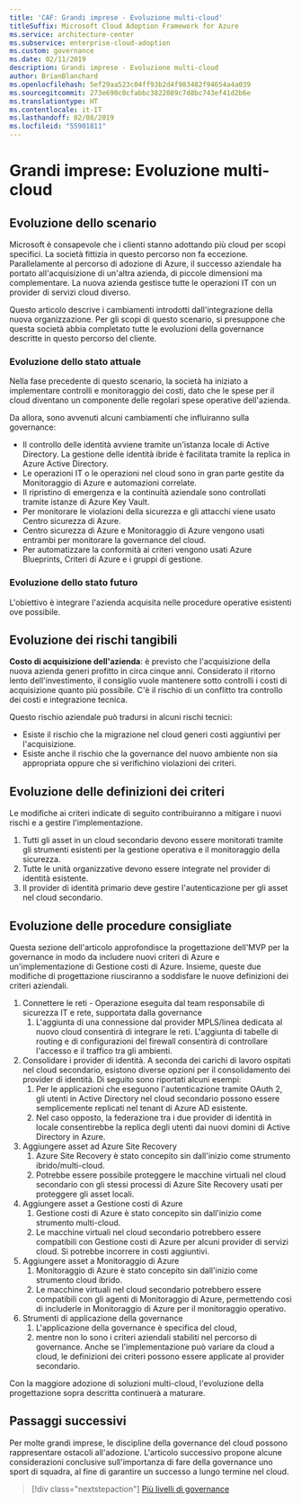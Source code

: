```yaml
---
title: 'CAF: Grandi imprese - Evoluzione multi-cloud'
titleSuffix: Microsoft Cloud Adoption Framework for Azure
ms.service: architecture-center
ms.subservice: enterprise-cloud-adoption
ms.custom: governance
ms.date: 02/11/2019
description: Grandi imprese - Evoluzione multi-cloud
author: BrianBlanchard
ms.openlocfilehash: 5ef29aa523c04ff93b2d4f983482f94654a4a039
ms.sourcegitcommit: 273e690c0cfabbc3822089c7d8bc743ef41d2b6e
ms.translationtype: HT
ms.contentlocale: it-IT
ms.lasthandoff: 02/08/2019
ms.locfileid: "55901811"
---
```

# <a name="large-enterprise-multi-cloud-evolution"></a>Grandi imprese: Evoluzione multi-cloud

## <a name="evolution-of-the-narrative"></a>Evoluzione dello scenario

Microsoft è consapevole che i clienti stanno adottando più cloud per scopi specifici. La società fittizia in questo percorso non fa eccezione. Parallelamente al percorso di adozione di Azure, il successo aziendale ha portato all'acquisizione di un'altra azienda, di piccole dimensioni ma complementare. La nuova azienda gestisce tutte le operazioni IT con un provider di servizi cloud diverso.

Questo articolo descrive i cambiamenti introdotti dall'integrazione della nuova organizzazione. Per gli scopi di questo scenario, si presuppone che questa società abbia completato tutte le evoluzioni della governance descritte in questo percorso del cliente.

### <a name="evolution-of-the-current-state"></a>Evoluzione dello stato attuale

Nella fase precedente di questo scenario, la società ha iniziato a implementare controlli e monitoraggio dei costi, dato che le spese per il cloud diventano un componente delle regolari spese operative dell'azienda.

Da allora, sono avvenuti alcuni cambiamenti che influiranno sulla governance:

- Il controllo delle identità avviene tramite un'istanza locale di Active Directory. La gestione delle identità ibride è facilitata tramite la replica in Azure Active Directory.
- Le operazioni IT o le operazioni nel cloud sono in gran parte gestite da Monitoraggio di Azure e automazioni correlate.
- Il ripristino di emergenza e la continuità aziendale sono controllati tramite istanze di Azure Key Vault.
- Per monitorare le violazioni della sicurezza e gli attacchi viene usato Centro sicurezza di Azure.
- Centro sicurezza di Azure e Monitoraggio di Azure vengono usati entrambi per monitorare la governance del cloud.
- Per automatizzare la conformità ai criteri vengono usati Azure Blueprints, Criteri di Azure e i gruppi di gestione.

### <a name="evolution-of-the-future-state"></a>Evoluzione dello stato futuro

L'obiettivo è integrare l'azienda acquisita nelle procedure operative esistenti ove possibile.

## <a name="evolution-of-tangible-risks"></a>Evoluzione dei rischi tangibili

**Costo di acquisizione dell'azienda**: è previsto che l'acquisizione della nuova azienda generi profitto in circa cinque anni. Considerato il ritorno lento dell'investimento, il consiglio vuole mantenere sotto controlli i costi di acquisizione quanto più possibile. C'è il rischio di un conflitto tra controllo dei costi e integrazione tecnica.

Questo rischio aziendale può tradursi in alcuni rischi tecnici:

- Esiste il rischio che la migrazione nel cloud generi costi aggiuntivi per l'acquisizione.
- Esiste anche il rischio che la governance del nuovo ambiente non sia appropriata oppure che si verifichino violazioni dei criteri.

## <a name="evolution-of-the-policy-statements"></a>Evoluzione delle definizioni dei criteri

Le modifiche ai criteri indicate di seguito contribuiranno a mitigare i nuovi rischi e a gestire l'implementazione.

1. Tutti gli asset in un cloud secondario devono essere monitorati tramite gli strumenti esistenti per la gestione operativa e il monitoraggio della sicurezza.
2. Tutte le unità organizzative devono essere integrate nel provider di identità esistente.
3. Il provider di identità primario deve gestire l'autenticazione per gli asset nel cloud secondario.

## <a name="evolution-of-the-best-practices"></a>Evoluzione delle procedure consigliate

Questa sezione dell'articolo approfondisce la progettazione dell'MVP per la governance in modo da includere nuovi criteri di Azure e un'implementazione di Gestione costi di Azure. Insieme, queste due modifiche di progettazione riusciranno a soddisfare le nuove definizioni dei criteri aziendali.

1. Connettere le reti - Operazione eseguita dal team responsabile di sicurezza IT e rete, supportata dalla governance
    1. L'aggiunta di una connessione dal provider MPLS/linea dedicata al nuovo cloud consentirà di integrare le reti. L'aggiunta di tabelle di routing e di configurazioni del firewall consentirà di controllare l'accesso e il traffico tra gli ambienti.
2. Consolidare i provider di identità. A seconda dei carichi di lavoro ospitati nel cloud secondario, esistono diverse opzioni per il consolidamento dei provider di identità. Di seguito sono riportati alcuni esempi:
    1. Per le applicazioni che eseguono l'autenticazione tramite OAuth 2, gli utenti in Active Directory nel cloud secondario possono essere semplicemente replicati nel tenant di Azure AD esistente.
    2. Nel caso opposto, la federazione tra i due provider di identità in locale consentirebbe la replica degli utenti dai nuovi domini di Active Directory in Azure.
3. Aggiungere asset ad Azure Site Recovery
    1. Azure Site Recovery è stato concepito sin dall'inizio come strumento ibrido/multi-cloud.
    2. Potrebbe essere possibile proteggere le macchine virtuali nel cloud secondario con gli stessi processi di Azure Site Recovery usati per proteggere gli asset locali.
4. Aggiungere asset a Gestione costi di Azure
    1. Gestione costi di Azure è stato concepito sin dall'inizio come strumento multi-cloud.
    2. Le macchine virtuali nel cloud secondario potrebbero essere compatibili con Gestione costi di Azure per alcuni provider di servizi cloud. Si potrebbe incorrere in costi aggiuntivi.
5. Aggiungere asset a Monitoraggio di Azure
    1. Monitoraggio di Azure è stato concepito sin dall'inizio come strumento cloud ibrido.
    2. Le macchine virtuali nel cloud secondario potrebbero essere compatibili con gli agenti di Monitoraggio di Azure, permettendo così di includerle in Monitoraggio di Azure per il monitoraggio operativo.
6. Strumenti di applicazione della governance
    1. L'applicazione della governance è specifica del cloud,
    2. mentre non lo sono i criteri aziendali stabiliti nel percorso di governance. Anche se l'implementazione può variare da cloud a cloud, le definizioni dei criteri possono essere applicate al provider secondario.

Con la maggiore adozione di soluzioni multi-cloud, l'evoluzione della progettazione sopra descritta continuerà a maturare.

## <a name="next-steps"></a>Passaggi successivi

Per molte grandi imprese, le discipline della governance del cloud possono rappresentare ostacoli all'adozione. L'articolo successivo propone alcune considerazioni conclusive sull'importanza di fare della governance uno sport di squadra, al fine di garantire un successo a lungo termine nel cloud.

> [!div class="nextstepaction"]
> [Più livelli di governance](./multiple-layers-of-governance.md)
